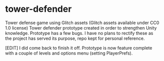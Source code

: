 # tower-defender
Tower defense game using Glitch assets (Glitch assets available under CC0 1.0 license)
Tower defender prototype created in order to strengthen Unity knowledge.
Prototype has a few bugs. I have no plans to rectify these as the project has served its purpose, repo kept for personal reference.

[EDIT] I did come back to finish it off. Prototype is now feature complete with a couple of levels and options menu (setting PlayerPrefs).

